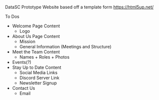 DataSC Prototype Website based off a template form https://html5up.net/

To Dos
- Welcome Page Content
  - Logo
- About Us Page Content
  - Mission
  - General Information (Meetings and Structure)
- Meet the Team Content
  - Names + Roles + Photos
- Events(?)
- Stay Up to Date Content
  - Social Media Links
  - Discord Server Link
  - Newsletter Signup
- Contact Us
  - Email
